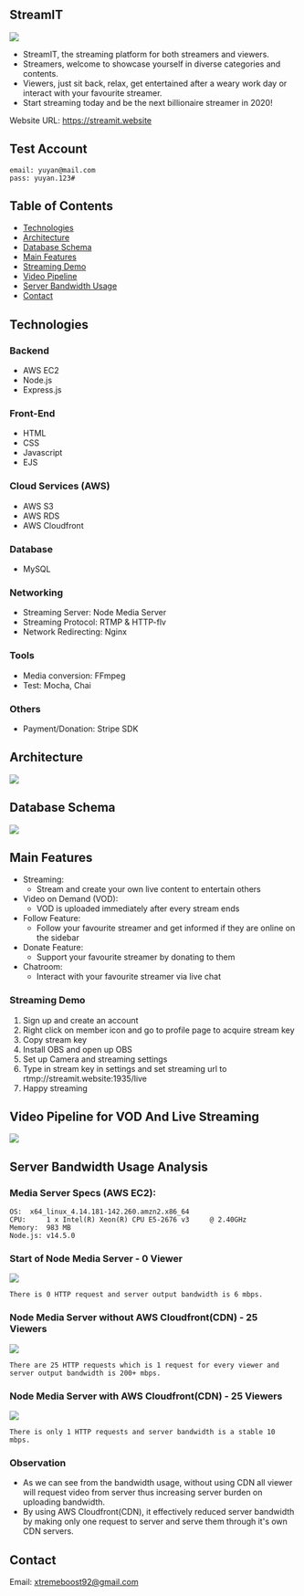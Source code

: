 ## StreamIT
![](https://i.imgur.com/3caehri.jpg)

- StreamIT, the streaming platform for both streamers and viewers. 
- Streamers, welcome to showcase yourself in diverse categories and contents.
- Viewers, just sit back, relax, get entertained after a weary work day or interact with your favourite streamer.
- Start streaming today and be the next billionaire streamer in 2020!

Website URL: https://streamit.website

## Test Account
    email: yuyan@mail.com
    pass: yuyan.123#

## Table of Contents

- [Technologies](#Technologies)
- [Architecture](#Architecture)
- [Database Schema](#Database-Schema)
- [Main Features](#Main-Features)
- [Streaming Demo](#Streaming-Demo)
- [Video Pipeline](#Video-Pipeline-for-VOD-And-Live-Streaming)
- [Server Bandwidth Usage](#Server-Bandwidth-Usage-Analysis)
- [Contact](#Contact)

## Technologies

### Backend

- AWS EC2
- Node.js
- Express.js

### Front-End
- HTML
- CSS
- Javascript
- EJS

### Cloud Services (AWS)
- AWS S3
- AWS RDS
- AWS Cloudfront
<!-- - AWS Elastic Load Balancer -->

### Database
- MySQL

### Networking
- Streaming Server: Node Media Server
- Streaming Protocol: RTMP & HTTP-flv
- Network Redirecting: Nginx

### Tools
- Media conversion: FFmpeg
- Test: Mocha, Chai
<!-- - CI/CD: Docker, Jenkins -->

### Others
<!-- - User Login: Facebook SDK -->
- Payment/Donation: Stripe SDK

## Architecture
![](https://i.imgur.com/ByAECvk.png)

## Database Schema
![](https://i.imgur.com/OnErgIb.png)



## Main Features

- Streaming:
    - Stream and create your own live content to entertain others
- Video on Demand (VOD):
    - VOD is uploaded immediately after every stream ends
- Follow Feature:
    - Follow your favourite streamer and get informed if they are online on the sidebar
- Donate Feature:
    - Support your favourite streamer by donating to them
- Chatroom:
    - Interact with your favourite streamer via live chat

### Streaming Demo
1. Sign up and create an account
2. Right click on member icon and go to profile page to acquire stream key
3. Copy stream key
4. Install OBS and open up OBS
5. Set up Camera and streaming settings
6. Type in stream key in settings and set streaming url to rtmp://streamit.website:1935/live
7. Happy streaming

## Video Pipeline for VOD And Live Streaming
![](https://i.imgur.com/YSEn9Oo.png)

## Server Bandwidth Usage Analysis

### Media Server Specs (AWS EC2): 
    OS:	 x64_linux_4.14.181-142.260.amzn2.x86_64
    CPU:	 1 x Intel(R) Xeon(R) CPU E5-2676 v3     @ 2.40GHz
    Memory:	 983 MB
    Node.js: v14.5.0

### Start of Node Media Server - 0 Viewer
![](https://i.imgur.com/GkI7hxm.png)

    There is 0 HTTP request and server output bandwidth is 6 mbps.

### Node Media Server without AWS Cloudfront(CDN) - 25 Viewers
![](https://i.imgur.com/WH6ogW4.png)

    There are 25 HTTP requests which is 1 request for every viewer and server output bandwidth is 200+ mbps.

### Node Media Server with AWS Cloudfront(CDN) - 25 Viewers
![](https://i.imgur.com/G4ST7eg.png)

    There is only 1 HTTP requests and server bandwidth is a stable 10 mbps.

### Observation
- As we can see from the bandwidth usage, without using CDN all viewer will request video from server thus increasing server burden on uploading bandwidth.
- By using AWS Cloudfront(CDN), it effectively reduced server bandwidth by making only one request to server and serve them through it's own CDN servers.

## Contact

Email: xtremeboost92@gmail.com